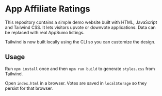 # App Affiliate Ratings

This repository contains a simple demo website built with HTML, JavaScript and Tailwind CSS. It lets visitors upvote or downvote applications. Data can be replaced with real AppSumo listings.

Tailwind is now built locally using the CLI so you can customize the design.

## Usage

Run `npm install` once and then `npm run build` to generate `styles.css` from Tailwind.

Open `index.html` in a browser. Votes are saved in `localStorage` so they persist for that browser.
